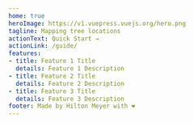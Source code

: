 ```yaml
---
home: true
heroImage: https://v1.vuepress.vuejs.org/hero.png
tagline: Mapping tree locations
actionText: Quick Start →
actionLink: /guide/
features:
- title: Feature 1 Title
  details: Feature 1 Description
- title: Feature 2 Title
  details: Feature 2 Description
- title: Feature 3 Title
  details: Feature 3 Description
footer: Made by Hilton Meyer with ❤️
---
```

